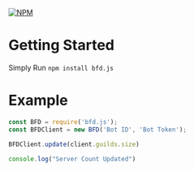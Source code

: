 [![NPM](https://nodei.co/npm/bfd.js.png?downloads=true&downloadRank=true&stars=true)](https://npmjs.com/package/bfd.js/)

# Getting Started
Simply Run `npm install bfd.js`

# Example
```javascript
const BFD = require('bfd.js');
const BFDClient = new BFD('Bot ID', 'Bot Token');

BFDClient.update(client.guilds.size)

console.log("Server Count Updated")
```
